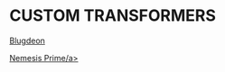 
<!DOCTYPE html>
<html>
  
<body>
  <h1> CUSTOM TRANSFORMERS</h1>

 <a href="https://github.com/PaulPoon1007/Webpage/tree/Bludgeon"> Blugdeon
  
 <a href="https://github.com/PaulPoon1007/Webpage/tree/Nemesis-Prime"> Nemesis Prime/a>

  



</body>
</html>
